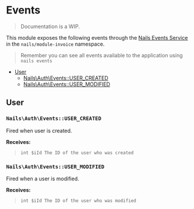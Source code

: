# Events
> Documentation is a WIP.


This module exposes the following events through the [Nails Events Service](https://github.com/nails/common/blob/master/docs/intro/events.md) in the `nails/module-invoice` namespace.

> Remember you can see all events available to the application using `nails events`


- [User](#user)
    - [Nails\Auth\Events::USER_CREATED](#user-created)
    - [Nails\Auth\Events::USER_MODIFIED](#user-modified)



## User

<a name="user-created"></a>
### `Nails\Auth\Events::USER_CREATED`

Fired when  user is created.

**Receives:**

> ```
> int $iId The ID of the user who was created
> ```


<a name="user-modified"></a>
### `Nails\Auth\Events::USER_MODIFIED`

Fired when a user is modified.

**Receives:**

> ```
> int $iId The ID of the user who was modified
> ```
